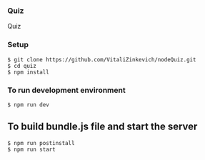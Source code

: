 ### Quiz

Quiz

### Setup
    $ git clone https://github.com/VitaliZinkevich/nodeQuiz.git
    $ cd quiz
    $ npm install

### To run development environment
    $ npm run dev

## To build bundle.js file and start the server
    $ npm run postinstall
    $ npm run start
